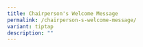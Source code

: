```yaml
---
title: Chairperson's Welcome Message
permalink: /chairperson-s-welcome-message/
variant: tiptap
description: ""
---
```

